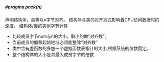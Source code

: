 
##### #pragma pack(n)
声明结构体，类等以n字节对齐。
结构体与类的对齐方式影响着CPU访问数据时的速度。
结构体/类的实例字节计算
+ 比较成员字节num与n的大小，取小的做“对齐数”。
+ 当前成员的偏移起始地址必须能整除“对齐数”
+ 类中含有虚函数的多加一个虚拟函数表指针的大小,根据系统的位数而定。
+ 整个结构体的大小是其最大成员字节的倍数